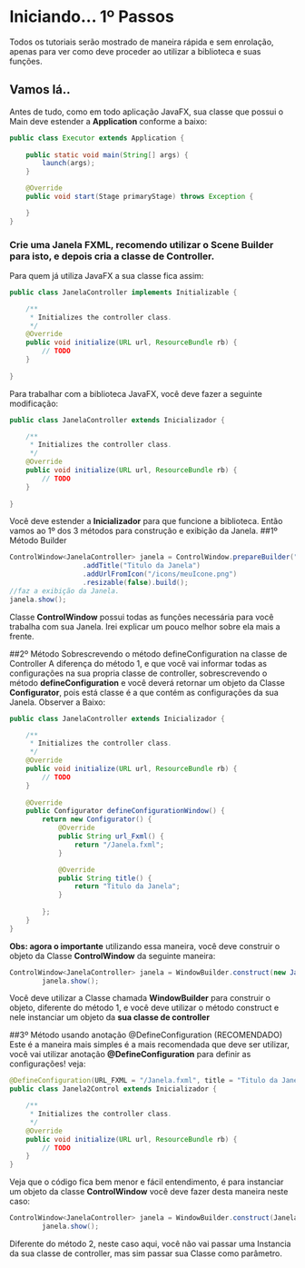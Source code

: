 # Iniciando... 1º Passos
Todos os tutoriais serão mostrado de maneira rápida e sem enrolação, apenas para ver como deve proceder ao utilizar a biblioteca e suas funções.
## Vamos lá..
Antes de tudo, como em todo aplicação JavaFX, sua classe que possui o Main deve estender a **Application** conforme a baixo:
```java
public class Executor extends Application {
    
    public static void main(String[] args) {
        launch(args);
    }

    @Override
    public void start(Stage primaryStage) throws Exception {

    }
}
```
### Crie uma Janela FXML, recomendo utilizar o Scene Builder para isto, e depois cria a classe de Controller.
Para quem já utiliza JavaFX a sua classe fica assim:

```java
public class JanelaController implements Initializable {

    /**
     * Initializes the controller class.
     */
    @Override
    public void initialize(URL url, ResourceBundle rb) {
        // TODO
    }
    
}
```
Para trabalhar com a biblioteca JavaFX, você deve fazer a seguinte modificação:

```java
public class JanelaController extends Inicializador {

    /**
     * Initializes the controller class.
     */
    @Override
    public void initialize(URL url, ResourceBundle rb) {
        // TODO
    }
    
}
```

Você deve estender a **Inicializador** para que funcione a biblioteca. Então vamos ao 1º dos 3 métodos para construção e exibição da Janela.
##1º Método Builder

```java
ControlWindow<JanelaController> janela = ControlWindow.prepareBuilder("/Janela.fxml")
                  .addTitle("Titulo da Janela")
                  .addUrlFromIcon("/icons/meuIcone.png")
                  .resizable(false).build();
//faz a exibição da Janela.
janela.show();
```

Classe **ControlWindow** possui todas as funções necessária para você trabalha com sua Janela. Irei explicar um pouco melhor sobre ela mais a frente.

##2º Método Sobrescrevendo o método defineConfiguration na classe de Controller
A diferença do método 1, e que você vai informar todas as configurações na sua propria classe de controller, sobrescrevendo o método **defineConfiguration** e você deverá retornar
um objeto da Classe **Configurator**, pois está classe é a que contém as configurações da sua Janela. Observer a Baixo:

```java
public class JanelaController extends Inicializador {

    /**
     * Initializes the controller class.
     */
    @Override
    public void initialize(URL url, ResourceBundle rb) {
        // TODO
    }
    
    @Override
    public Configurator defineConfigurationWindow() {
        return new Configurator() {
            @Override
            public String url_Fxml() {
                return "/Janela.fxml";
            }

            @Override
            public String title() {
                return "Titulo da Janela";
            }
            
        };
    }
}
```
**Obs: agora o importante** utilizando essa maneira, você deve construir o objeto da Classe **ControlWindow** da seguinte maneira:

```java
ControlWindow<JanelaController> janela = WindowBuilder.construct(new JanelaController());
        janela.show();
```
Você deve utilizar a Classe chamada **WindowBuilder** para construir o objeto, diferente do método 1, e você deve utilizar o método construct e nele instanciar um objeto da **sua classe de controller**

##3º Método usando anotação @DefineConfiguration (RECOMENDADO)
Este é a maneira mais simples é a mais recomendada que deve ser utilizar, você vai utilizar anotação **@DefineConfiguration** para definir as configurações! veja:

```java
@DefineConfiguration(URL_FXML = "/Janela.fxml", title = "Titulo da Janela")
public class Janela2Control extends Inicializador {

    /**
     * Initializes the controller class.
     */
    @Override
    public void initialize(URL url, ResourceBundle rb) {
        // TODO
    }
}
```
Veja que o código fica bem menor e fácil entendimento, é para instanciar um objeto da classe **ControlWindow** você deve fazer desta maneira neste caso:

```java
ControlWindow<JanelaController> janela = WindowBuilder.construct(JanelaController.class);
        janela.show();
```
Diferente do método 2, neste caso aqui, você não vai passar uma Instancia da sua classe de controller, mas sim passar sua Classe como parâmetro.

